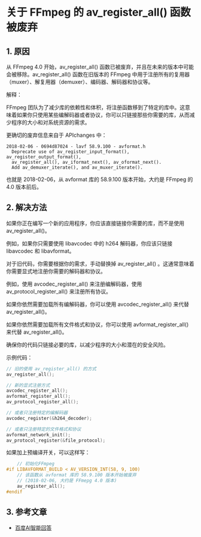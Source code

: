 # 关于 FFmpeg 的 av_register_all() 函数被废弃

## 1. 原因

从 FFmpeg 4.0 开始，av_register_all() 函数已被废弃，并且在未来的版本中可能会被移除。av_register_all() 函数在旧版本的 FFmpeg 中用于注册所有的复用器（muxer）、解复用器（demuxer）、编码器、解码器和协议等。

解释：

FFmpeg 团队为了减少库的依赖性和体积，将注册函数移到了特定的库中。这意味着如果你只使用某些编解码器或者协议，你可以只链接那些你需要的库，从而减少程序的大小和对系统资源的需求。

更确切的废弃信息来自于 APIchanges 中：

```text
2018-02-06 - 0694d87024 - lavf 58.9.100 - avformat.h
  Deprecate use of av_register_input_format(), av_register_output_format(),
  av_register_all(), av_iformat_next(), av_oformat_next().
  Add av_demuxer_iterate(), and av_muxer_iterate().
```

也就是 2018-02-06，从 avformat 库的 58.9.100 版本开始，大约是 FFmpeg 的 4.0 版本前后。

## 2. 解决方法

如果你正在编写一个新的应用程序，你应该直接链接你需要的库，而不是使用 av_register_all()。

例如，如果你只需要使用 libavcodec 中的 h264 解码器，你应该只链接 libavcodec 和 libavformat。

对于旧代码，你需要根据你的需求，手动替换掉 av_register_all() 。这通常意味着你需要显式地注册你需要的解码器和协议。

例如，使用 avcodec_register_all() 来注册编解码器，使用 av_protocol_register_all() 来注册所有协议。

如果你依然需要加载所有编解码器，你可以使用 avcodec_register_all() 来代替 av_register_all()。

如果你依然需要加载所有文件格式和协议，你可以使用 avformat_register_all() 来代替 av_register_all()。

确保你的代码只链接必要的库，以减少程序的大小和潜在的安全风险。

示例代码：

```c
// 旧的使用 av_register_all() 的方式
av_register_all();

// 新的显式注册方式
avcodec_register_all();
avformat_register_all();
av_protocol_register_all();

// 或者只注册特定的编解码器
avcodec_register(&h264_decoder);

// 或者只注册特定的文件格式和协议
avformat_network_init();
av_protocol_register(&file_protocol);
```

如果加上预编译开关，可以这样写：

```c
    // 初始化FFmpeg
#if LIBAVFORMAT_BUILD < AV_VERSION_INT(58, 9, 100)
    // 该函数从 avformat 库的 58.9.100 版本开始被废弃
    // (2018-02-06, 大约是 FFmepg 4.0 版本)
    av_register_all();
#endif
```

## 3. 参考文章

- [百度AI智能回答](https://chat.baidu.com/)

